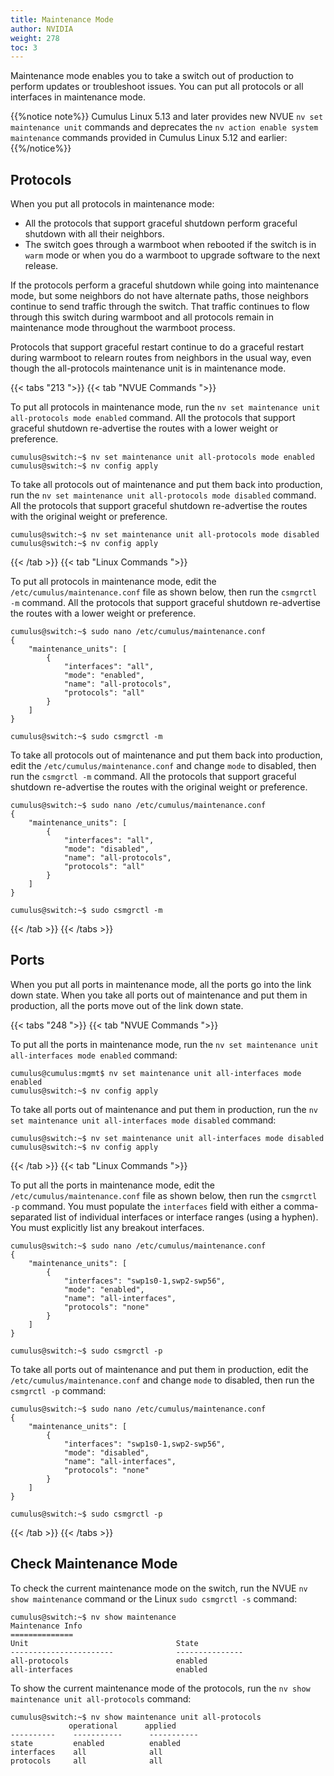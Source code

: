 ```yaml
---
title: Maintenance Mode
author: NVIDIA
weight: 278
toc: 3
---
```


Maintenance mode enables you to take a switch out of production to perform updates or troubleshoot issues. You can put all protocols or all interfaces in maintenance mode.

{{%notice note%}}
Cumulus Linux 5.13 and later provides new NVUE `nv set maintenance unit` commands and deprecates the `nv action enable system maintenance` commands provided in Cumulus Linux 5.12 and earlier:
{{%/notice%}}

## Protocols

When you put all protocols in maintenance mode:
- All the protocols that support graceful shutdown perform graceful shutdown with all their neighbors.
- The switch goes through a warmboot when rebooted if the switch is in `warm` mode or when you do a warmboot to upgrade software to the next release.

If the protocols perform a graceful shutdown while going into maintenance mode, but some neighbors do not have alternate paths, those neighbors continue to send traffic through the switch. That traffic continues to flow through this switch during warmboot and all protocols remain in maintenance mode throughout the warmboot process.

Protocols that support graceful restart continue to do a graceful restart during warmboot to relearn routes from neighbors in the usual way, even though the all-protocols maintenance unit is in maintenance mode.

{{< tabs "213 ">}}
{{< tab "NVUE Commands ">}}

To put all protocols in maintenance mode, run the `nv set maintenance unit all-protocols mode enabled` command. All the protocols that support graceful shutdown re-advertise the routes with a lower weight or preference.

```
cumulus@switch:~$ nv set maintenance unit all-protocols mode enabled
cumulus@switch:~$ nv config apply
```

To take all protocols out of maintenance and put them back into production, run the `nv set maintenance unit all-protocols mode disabled` command. All the protocols that support graceful shutdown re-advertise the routes with the original weight or preference.

```
cumulus@switch:~$ nv set maintenance unit all-protocols mode disabled
cumulus@switch:~$ nv config apply
```

{{< /tab >}}
{{< tab "Linux Commands ">}}

To put all protocols in maintenance mode, edit the `/etc/cumulus/maintenance.conf` file as shown below, then run the `csmgrctl -m` command. All the protocols that support graceful shutdown re-advertise the routes with a lower weight or preference.

```
cumulus@switch:~$ sudo nano /etc/cumulus/maintenance.conf
{
    "maintenance_units": [
        {
            "interfaces": "all",
            "mode": "enabled",
            "name": "all-protocols",
            "protocols": "all"
        }
    ]
}
```

```
cumulus@switch:~$ sudo csmgrctl -m
```

To take all protocols out of maintenance and put them back into production, edit the `/etc/cumulus/maintenance.conf` and change `mode` to disabled, then run the `csmgrctl -m` command. All the protocols that support graceful shutdown re-advertise the routes with the original weight or preference.

```
cumulus@switch:~$ sudo nano /etc/cumulus/maintenance.conf
{
    "maintenance_units": [
        {
            "interfaces": "all",
            "mode": "disabled",
            "name": "all-protocols",
            "protocols": "all"
        }
    ]
}
```

```
cumulus@switch:~$ sudo csmgrctl -m
```

{{< /tab >}}
{{< /tabs >}}

## Ports

When you put all ports in maintenance mode, all the ports go into the link down state. When you take all ports out of maintenance and put them in production, all the ports move out of the link down state.

{{< tabs "248 ">}}
{{< tab "NVUE Commands ">}}

To put all the ports in maintenance mode, run the `nv set maintenance unit all-interfaces mode enabled` command:

```
cumulus@cumulus:mgmt$ nv set maintenance unit all-interfaces mode enabled
cumulus@switch:~$ nv config apply
```

To take all ports out of maintenance and put them in production, run the `nv set maintenance unit all-interfaces mode disabled` command:

```
cumulus@switch:~$ nv set maintenance unit all-interfaces mode disabled
cumulus@switch:~$ nv config apply 
```

{{< /tab >}}
{{< tab "Linux Commands ">}}

To put all the ports in maintenance mode, edit the `/etc/cumulus/maintenance.conf` file as shown below, then run the `csmgrctl -p` command. You must populate the `interfaces` field with either a comma-separated list of individual interfaces or interface ranges (using a hyphen). You must explicitly list any breakout interfaces.

```
cumulus@switch:~$ sudo nano /etc/cumulus/maintenance.conf
{
    "maintenance_units": [
        {
            "interfaces": "swp1s0-1,swp2-swp56",
            "mode": "enabled",
            "name": "all-interfaces",
            "protocols": "none"
        }
    ]
}
```

```
cumulus@switch:~$ sudo csmgrctl -p
```

To take all ports out of maintenance and put them in production, edit the `/etc/cumulus/maintenance.conf` and change `mode` to disabled, then run the `csmgrctl -p` command:

```
cumulus@switch:~$ sudo nano /etc/cumulus/maintenance.conf
{
    "maintenance_units": [
        {
            "interfaces": "swp1s0-1,swp2-swp56",
            "mode": "disabled",
            "name": "all-interfaces",
            "protocols": "none"
        }
    ]
}
```

```
cumulus@switch:~$ sudo csmgrctl -p
```

{{< /tab >}}
{{< /tabs >}}

## Check Maintenance Mode

To check the current maintenance mode on the switch, run the NVUE `nv show maintenance` command or the Linux `sudo csmgrctl -s` command:

```
cumulus@switch:~$ nv show maintenance
Maintenance Info 
==============
Unit                                 State
-----------------------              ---------------
all-protocols                        enabled
all-interfaces                       enabled 
```

To show the current maintenance mode of the protocols, run the `nv show maintenance unit all-protocols` command:

```
cumulus@switch:~$ nv show maintenance unit all-protocols
             operational      applied 
----------    -----------      ----------- 
state         enabled          enabled 
interfaces    all              all
protocols     all              all
```
